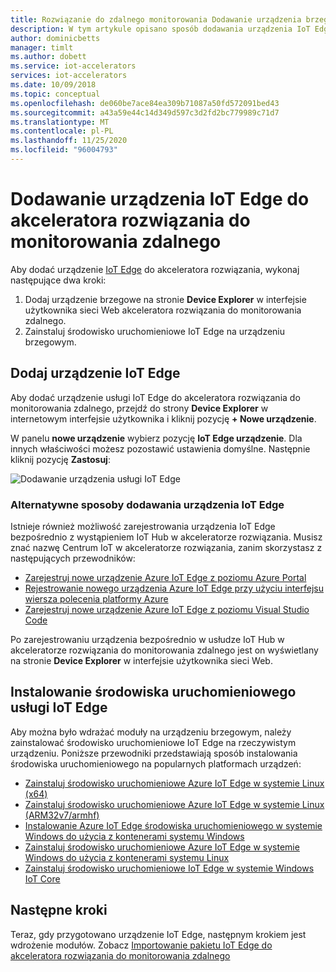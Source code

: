 ```yaml
---
title: Rozwiązanie do zdalnego monitorowania Dodawanie urządzenia brzegowego — Azure | Microsoft Docs
description: W tym artykule opisano sposób dodawania urządzenia IoT Edge do akceleratora rozwiązania do zdalnego monitorowania
author: dominicbetts
manager: timlt
ms.author: dobett
ms.service: iot-accelerators
services: iot-accelerators
ms.date: 10/09/2018
ms.topic: conceptual
ms.openlocfilehash: de060be7ace84ea309b71087a50fd572091bed43
ms.sourcegitcommit: a43a59e44c14d349d597c3d2fd2bc779989c71d7
ms.translationtype: MT
ms.contentlocale: pl-PL
ms.lasthandoff: 11/25/2020
ms.locfileid: "96004793"
---
```

# <a name="add-an-iot-edge-device-to-your-remote-monitoring-solution-accelerator"></a>Dodawanie urządzenia IoT Edge do akceleratora rozwiązania do monitorowania zdalnego

Aby dodać urządzenie [IoT Edge](../iot-edge/about-iot-edge.md) do akceleratora rozwiązania, wykonaj następujące dwa kroki:

1. Dodaj urządzenie brzegowe na stronie **Device Explorer** w interfejsie użytkownika sieci Web akceleratora rozwiązania do monitorowania zdalnego.
1. Zainstaluj środowisko uruchomieniowe IoT Edge na urządzeniu brzegowym.

## <a name="add-the-iot-edge-device"></a>Dodaj urządzenie IoT Edge

Aby dodać urządzenie usługi IoT Edge do akceleratora rozwiązania do monitorowania zdalnego, przejdź do strony **Device Explorer** w internetowym interfejsie użytkownika i kliknij pozycję **+ Nowe urządzenie**.

W panelu **nowe urządzenie** wybierz pozycję **IoT Edge urządzenie**. Dla innych właściwości możesz pozostawić ustawienia domyślne. Następnie kliknij pozycję **Zastosuj**:

![Dodawanie urządzenia usługi IoT Edge](media/iot-accelerators-remote-monitoring-add-edge-device/addedgedevice.png)

### <a name="alternative-ways-to-add-an-iot-edge-device"></a>Alternatywne sposoby dodawania urządzenia IoT Edge

Istnieje również możliwość zarejestrowania urządzenia IoT Edge bezpośrednio z wystąpieniem IoT Hub w akceleratorze rozwiązania. Musisz znać nazwę Centrum IoT w akceleratorze rozwiązania, zanim skorzystasz z następujących przewodników:

- [Zarejestruj nowe urządzenie Azure IoT Edge z poziomu Azure Portal](../iot-edge/how-to-register-device.md#register-in-the-azure-portal)
- [Rejestrowanie nowego urządzenia Azure IoT Edge przy użyciu interfejsu wiersza polecenia platformy Azure](../iot-edge/how-to-register-device.md#register-with-the-azure-cli)
- [Zarejestruj nowe urządzenie Azure IoT Edge z poziomu Visual Studio Code](../iot-edge/how-to-register-device.md#register-with-visual-studio-code)

Po zarejestrowaniu urządzenia bezpośrednio w usłudze IoT Hub w akceleratorze rozwiązania do monitorowania zdalnego jest on wyświetlany na stronie **Device Explorer** w interfejsie użytkownika sieci Web.

## <a name="install-the-iot-edge-runtime"></a>Instalowanie środowiska uruchomieniowego usługi IoT Edge

Aby można było wdrażać moduły na urządzeniu brzegowym, należy zainstalować środowisko uruchomieniowe IoT Edge na rzeczywistym urządzeniu. Poniższe przewodniki przedstawiają sposób instalowania środowiska uruchomieniowego na popularnych platformach urządzeń:

- [Zainstaluj środowisko uruchomieniowe Azure IoT Edge w systemie Linux (x64)](../iot-edge/how-to-install-iot-edge-linux.md)
- [Zainstaluj środowisko uruchomieniowe Azure IoT Edge w systemie Linux (ARM32v7/armhf)](../iot-edge/how-to-install-iot-edge-linux.md)
- [Instalowanie Azure IoT Edge środowiska uruchomieniowego w systemie Windows do użycia z kontenerami systemu Windows](../iot-edge/how-to-install-iot-edge-windows.md)
- [Zainstaluj środowisko uruchomieniowe Azure IoT Edge w systemie Windows do użycia z kontenerami systemu Linux](../iot-edge/how-to-install-iot-edge-windows-with-linux.md)
- [Zainstaluj środowisko uruchomieniowe IoT Edge w systemie Windows IoT Core](../iot-edge/how-to-install-iot-edge-windows.md)

## <a name="next-steps"></a>Następne kroki

Teraz, gdy przygotowano urządzenie IoT Edge, następnym krokiem jest wdrożenie modułów. Zobacz [Importowanie pakietu IoT Edge do akceleratora rozwiązania do monitorowania zdalnego](iot-accelerators-remote-monitoring-import-edge-package.md)